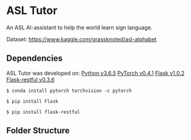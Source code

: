 # ASL Tutor
An ASL AI-assistant to help the world learn sign language.

Dataset: https://www.kaggle.com/grassknoted/asl-alphabet

## Dependencies

ASL Tutor was developed on:
[Python v3.6.5](https://www.python.org/downloads/release/python-365/)
[PyTorch v0.4.1](https://pytorch.org/)
[Flask v1.0.2](http://flask.pocoo.org/)
[Flask-restful v0.3.6](https://flask-restful.readthedocs.io/en/latest/installation.html)

`$ conda install pytorch torchvision -c pytorch`

`$ pip install Flask`

`$ pip install flask-restful`

## Folder Structure
